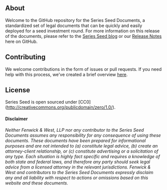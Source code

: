 ## About

Welcome to the GitHub repository for the Series Seed Documents, a standardized set of legal documents that can be quickly and easily deployed for a seed investment round.  For more information on this release of the documents, please refer to the [Series Seed blog](http://www.seriesseed.com) or our [Release Notes](https://github.com/seriesseed/equity/blob/master/RELEASENOTES.md) here on GitHub.

## Contributing

We welcome contributions in the form of issues or pull requests. If you need help with this process, we've created a brief overview [here](http://www.seriesseed.com/posts/2013/02/for-law-nerds-and-real-nerds.html).

## License

Series Seed is open sourced under [CC0] (http://creativecommons.org/publicdomain/zero/1.0/).

#### Disclaimer

*Neither Fenwick & West, LLP nor any contributor to the Series Seed Documents assumes any responsibility for any consequence of using these documents. These documents have been prepared for informational purposes and are not intended to (a) constitute legal advice, (b) create an attorney-client relationship, or (c) constitute advertising or a solicitation of any type.  Each situation is highly fact specific and requires a knowledge of both state and federal laws, and therefore any party should seek legal advice from a licensed attorney in the relevant jurisdictions.  Fenwick & West and contributors to the Series Seed Documents expressly disclaim any and all liability with respect to actions or omissions based on this website and these documents.*
